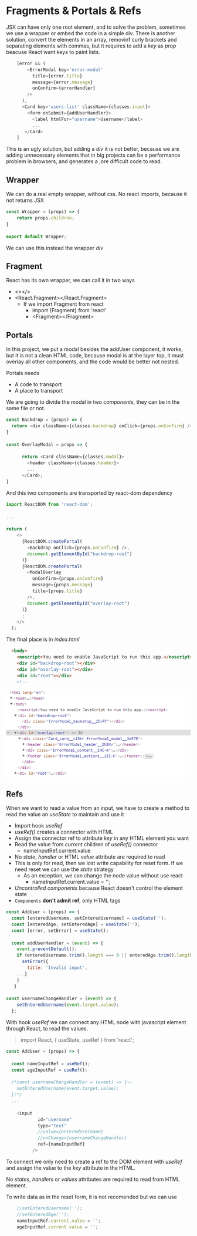 # Fragments & Portals & Refs

JSX can have only one root element, and to solve the problem, sometimes we use a wrapper or embed the code in a simple div. There is another solution, convert the elements in an array, removinf curly brackets and separating elements with commas, but it requires to add a _key_ as _prop_ beacuse React want keys to paint lists.

```js
    [error && (
        <ErrorModal key='error-modal'
          title={error.title}
          message={error.message}
          onConfirm={errorHandler}
        />
      ),
      <Card key='users-list' className={classes.input}>
        <form onSubmit={addUserHandler}>
          <label htmlFor="username">Username</label>
          ...
       </Card>
    ]     
```

This is an ugly solution, but adding a _div_ it is not better, because we are adding unnecessary elements that in big projects can be a performance problem in browsers, and generates a ,ore difficult code to read.

## Wrapper

We can do a real empty wrapper, without css. No react imports, because it not returns JSX

```js
const Wrapper = (props) => {
    return props.children;
}

export default Wrapper;
```

We can use this instead the wrapper _div_

## Fragment

React has its own wrapper, we can call it in two ways

* <></>
* <React.Fragment></React.Fragment>
  * If we import Fragment from react
    * import {Fragment} from 'react'
    * \<Fragment>\</Fragment>

## Portals

In this project, we put a modal besides the addUser component, it works, but it is not a clean HTML code, because modal is at the layer top, it must overlay all other components, and the code would be better not nested.

Portals needs

* A code to transport
* A place to transport

We are going to divide the modal in two _components_, they can be in the same file or not.

```js
const Backdrop = (props) => {
  return <div className={classes.backdrop} onClick={props.onConfirm} />;
}

const OverlayModal = props => {
   
      return <Card className={classes.modal}>
        <header className={classes.header}>
        ...
      </Card>;
}
```

And this two components are transported by react-dom dependency

```js
import ReactDOM from 'react-dom';

...

return (
    <>
      {ReactDOM.createPortal(
        <Backdrop onClick={props.onConfirm} />,
        document.getElementById("backdrop-root")
      )}
      {ReactDOM.createPortal(
        <ModalOverlay
          onConfirm={props.onConfirm}
          message={props.message}
          title={props.title}
        />,
        document.getElementById("overlay-root")
      )}
      ;
    </>
  );

```

The final place is in _index.html_

```html
  <body>
    <noscript>You need to enable JavaScript to run this app.</noscript>
    <div id="backdrop-root"></div>
    <div id="overlay-root"></div>
    <div id="root"></div>
    <!--
```

![images](images/s9-portal-modal.PNG)

## Refs

When we want to read a value from an input, we have to create a method to read the value an _useState_ to maintain and use it

* Import hook _useRef_
* _useRef()_ creates a connector with HTML
* Assign the connector ref to attribute _key_ in any HTML element  you want
* Read the value from _current_ children of _useRef()_ connector
  * nameInputRef.current.value
* No _state_, _handler_ or HTML _value_ attribute are required to read
* This is only for read, then we lost write capability for reset form. If we need reset we can use the _state_ strategy
  * As an exception, we can change the node value without use react
    * nameInputRef.current.value = '';
* _Uncontrolled components_ because React doesn't control the element state
* `Components` __don't admit ref__, only HTML tags

```js
const AddUser = (props) => {
  const [enteredUsername, setEnteredUsername] = useState('');
  const [enteredAge, setEnteredAge] = useState('');
  const [error, setError] = useState();

  const addUserHandler = (event) => {
    event.preventDefault();
    if (enteredUsername.trim().length === 0 || enteredAge.trim().length === 0) {
      setError({
        title: 'Invalid input',
    ...}
    }
   }

const usernameChangeHandler = (event) => {
    setEnteredUsername(event.target.value);
  };

```

With hook _useRef_ we can connect any HTML node with javascript element through React, to read the values.

> import React, { useState, useRef } from 'react';

```js
const AddUser = (props) => {

  const nameInputRef = useRef();
  const ageInputRef = useRef();

  /*const usernameChangeHandler = (event) => {~~
    setEnteredUsername(event.target.value);
  };*/
  ...

    <input
            id="username"
            type="text"
            //value={enteredUsername}
            //onChange={usernameChangeHandler}
            ref={nameInputRef}
          />
```

To connect we only need to create a ref to the DOM element with _useRef_ and assign the value to the _key_ attribute in the HTML.

No _states_, _handlers_ or _values_ attributes are required to read from HTML element.

To write data as in the reset form, it is not recomended but we can use

```js
    //setEnteredUsername('');
    //setEnteredAge('');
    nameInputRef.current.value = '';
    ageInputRef.current.value = '';
```
